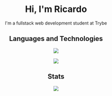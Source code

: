 <h1 align="center">Hi, I'm Ricardo</h1>
<p align="center">I'm a fullstack web development student at Trybe</p>

<h2 align="center">Languages and Technologies</h2>
<p align="center">
  <div align="center">
    <img src="https://skillicons.dev/icons?i=go,typescript,react,tailwind,nodejs,bun,mysql,postgres,express,nest,next"/>
    <br></br>
    <img src="https://skillicons.dev/icons?i=neovim,linux,bash,git,docker,kubernetes,vscode"/>
  </div>
</p>

<h2 align="center">Stats</h2>
<p align="center"><a href="#">
    <img src="https://github-readme-stats.vercel.app/api/top-langs/?username=ricardoraposo&layout=compact&theme=aura_dark&count_private=true&hide_border=true&bg_color=0d1117">
</a></p>
